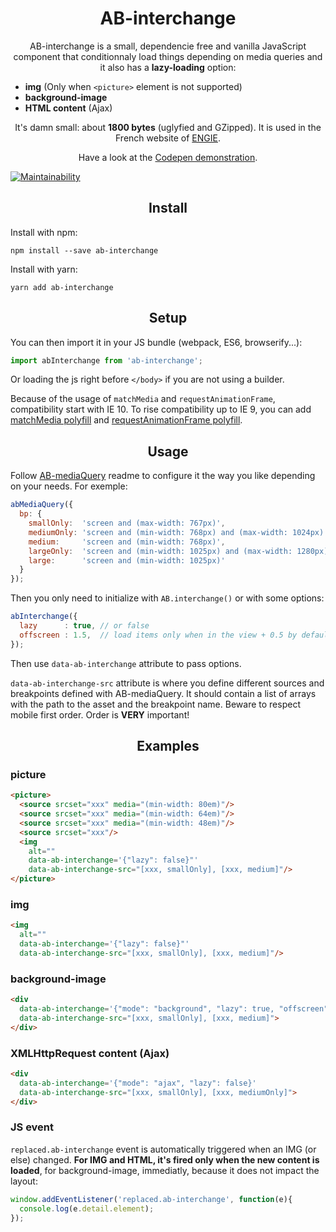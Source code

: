 <h1 align="center">AB-interchange</h1>

<p align="center">
AB-interchange is a small, dependencie free and vanilla JavaScript component that conditionnaly load things depending on media queries and it also has a <strong>lazy-loading</strong> option:
</P>

- **img** (Only when `<picture>` element is not supported)
- **background-image**
- **HTML content** (Ajax)

<p align="center">
It's damn small: about <strong>1800 bytes</strong> (uglyfied and GZipped). It is used in the French website of <a href="https://particuliers.engie.fr" target="_blank">ENGIE</a>.
</p>

<p align="center">
Have a look at the <a href="https://codepen.io/lordfpx/pen/jApqLW" target="_blank">Codepen demonstration</a>.
</p>

[![Maintainability](https://api.codeclimate.com/v1/badges/85a4444c8e573ae62a49/maintainability)](https://codeclimate.com/github/lordfpx/AB-interchange/maintainability)


<h2 align="center">Install</h2>

Install with npm:
```
npm install --save ab-interchange
````

Install with yarn:
```
yarn add ab-interchange
```



<h2 align="center">Setup</h2>

You can then import it in your JS bundle (webpack, ES6, browserify...):
```js
import abInterchange from 'ab-interchange';
```

Or loading the js right before `</body>` if you are not using a builder.

Because of the usage of `matchMedia` and `requestAnimationFrame`, compatibility start with IE 10. To rise compatibility up to IE 9, you can add [matchMedia polyfill](https://github.com/paulirish/matchMedia.js/) and [requestAnimationFrame polyfill](https://gist.github.com/paulirish/1579671).



<h2 align="center">Usage</h2>

Follow [AB-mediaQuery](https://www.npmjs.com/package/ab-mediaquery) readme to configure it the way you like depending on your needs. For exemple:

```js
abMediaQuery({
  bp: {
    smallOnly:  'screen and (max-width: 767px)',
    mediumOnly: 'screen and (min-width: 768px) and (max-width: 1024px)',
    medium:     'screen and (min-width: 768px)',
    largeOnly:  'screen and (min-width: 1025px) and (max-width: 1280px)',
    large:      'screen and (min-width: 1025px)'
  }
});
```

Then you only need to initialize with `AB.interchange()` or with some options:

```js
abInterchange({
  lazy      : true, // or false
  offscreen : 1.5,  // load items only when in the view + 0.5 by default
});
```

Then use `data-ab-interchange` attribute to pass options.

`data-ab-interchange-src` attribute is where you define different sources and breakpoints defined with AB-mediaQuery.
It should contain a list of arrays with the path to the asset and the breakpoint name. Beware to respect mobile first order. Order is **VERY** important!



<h2 align="center">Examples</h2>

### **picture**

```html
<picture>
  <source srcset="xxx" media="(min-width: 80em)"/>
  <source srcset="xxx" media="(min-width: 64em)"/>
  <source srcset="xxx" media="(min-width: 48em)"/>
  <source srcset="xxx"/>
  <img
    alt=""
    data-ab-interchange='{"lazy": false}"'
    data-ab-interchange-src="[xxx, smallOnly], [xxx, medium]"/>
</picture>
```

### **img**

```html
<img
  alt=""
  data-ab-interchange='{"lazy": false}"'
  data-ab-interchange-src="[xxx, smallOnly], [xxx, medium]"/>
```


### **background-image**

```html
<div
  data-ab-interchange='{"mode": "background", "lazy": true, "offscreen": 1.5}"'
  data-ab-interchange-src="[xxx, smallOnly], [xxx, medium]">
</div>
```


### **XMLHttpRequest content (Ajax)**

```html
<div
  data-ab-interchange='{"mode": "ajax", "lazy": false}'
  data-ab-interchange-src="[xxx, smallOnly], [xxx, mediumOnly]">
</div>
```


### JS event
`replaced.ab-interchange` event is automatically triggered when an IMG (or else) changed. **For IMG and HTML, it's fired only when the new content is loaded**, for background-image, immediatly, because it does not impact the layout:

```js
window.addEventListener('replaced.ab-interchange', function(e){
  console.log(e.detail.element);
});
```
